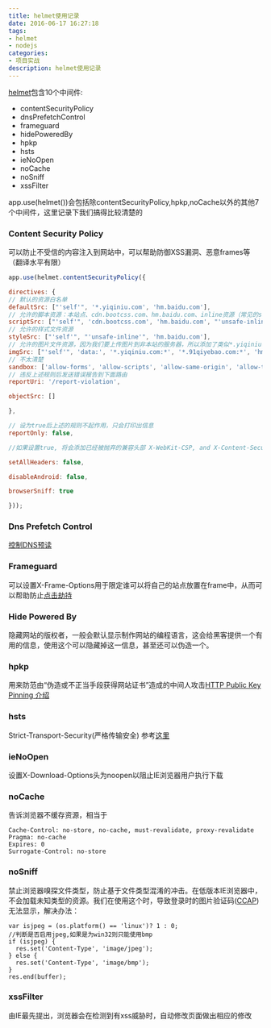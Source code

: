 ```yaml
---
title: helmet使用记录
date: 2016-06-17 16:27:18
tags:
- helmet
- nodejs
categories:
- 项目实战
description: helmet使用记录
---
```

[helmet](https://www.npmjs.com/package/helmet)包含10个中间件:
* contentSecurityPolicy
* dnsPrefetchControl
* frameguard
* hidePoweredBy
* hpkp
* hsts
* ieNoOpen
* noCache
* noSniff
* xssFilter

app.use(helmet())会包括除contentSecurityPolicy,hpkp,noCache以外的其他7个中间件，这里记录下我们搞得比较清楚的

### Content Security Policy
可以防止不受信的内容注入到网站中，可以帮助防御XSS漏洞、恶意frames等（翻译水平有限）
```javascript
app.use(helmet.contentSecurityPolicy({

directives: {
// 默认的资源白名单
defaultSrc: ["'self'", '*.yiqiniu.com', 'hm.baidu.com'],
// 允许的脚本资源：本站点、cdn.bootcss.com、hm.baidu.com、inline资源（常见的style属性,onclick,inline js和inline css等等）
scriptSrc: ["'self'", 'cdn.bootcss.com', 'hm.baidu.com', "'unsafe-inline'"],
// 允许的样式文件资源
styleSrc: ["'self'", "'unsafe-inline'", 'hm.baidu.com'],
// 允许的图片文件资源，因为我们要上传图片到非本站的服务器，所以添加了类似*.yiqiniu.com:*这样的描述，否则无法访问上传后的图片
imgSrc: ["'self'", 'data:', '*.yiqiniu.com:*', '*.91qiyebao.com:*', 'hm.baidu.com', 'http://*.yiqiniu.com:*'],
// 不太清楚
sandbox: ['allow-forms', 'allow-scripts', 'allow-same-origin', 'allow-top-navigation', 'allow-popups'],
// 违反上述规则后发送错误报告到下面路由
reportUri: '/report-violation',

objectSrc: []

},

// 设为true后上述的规则不起作用，只会打印出信息
reportOnly: false,

//如果设置true, 将会添加已经被抛弃的兼容头部 X-WebKit-CSP, and X-Content-Security-Policy

setAllHeaders: false,

disableAndroid: false,

browserSniff: true

}));
```
### Dns Prefetch Control
[控制DNS预读](http://www.cnblogs.com/dodohua/archive/2011/03/10/1980110.html)
### Frameguard
可以设置X-Frame-Options用于限定谁可以将自己的站点放置在frame中，从而可以帮助防止[点击劫持](http://baike.baidu.com/link?url=2cbsFZAUhJG2BP_sVnA7PKxrUjLKGPVW0J9GEJEQKhIucxiamtl3hAUlQgHBR479nMoHx6CX4HUdCWcs5n4wya)
### Hide Powered By
隐藏网站的版权者，一般会默认显示制作网站的编程语言，这会给黑客提供一个有用的信息，使用这个可以隐藏掉这一信息，甚至还可以伪造一个。
### hpkp
用来防范由“伪造或不正当手段获得网站证书”造成的中间人攻击[HTTP Public Key Pinning 介绍](http://blogread.cn/it/article/8037?f=nr)
### hsts
Strict-Transport-Security(严格传输安全)
参考[这里](/2016/06/17/hsts/)
### ieNoOpen
设置X-Download-Options头为noopen以阻止IE浏览器用户执行下载
### noCache
告诉浏览器不缓存资源，相当于
```
Cache-Control: no-store, no-cache, must-revalidate, proxy-revalidate
Pragma: no-cache
Expires: 0
Surrogate-Control: no-store
```
### noSniff
禁止浏览器嗅探文件类型，防止基于文件类型混淆的冲击。在低版本IE浏览器中，不会加载未知类型的资源。我们在使用这个时，导致登录时的图片验证码([CCAP](https://www.npmjs.com/package/ccap))无法显示，解决办法：
```
var isjpeg = (os.platform() == 'linux')? 1 : 0;
//判断是否启用jpeg,如果是为win32则只能使用bmp
if (isjpeg) {  
  res.set('Content-Type', 'image/jpeg');
} else {  
  res.set('Content-Type', 'image/bmp');
}
res.end(buffer);
```
### xssFilter
由IE最先提出，浏览器会在检测到有xss威胁时，自动修改页面做出相应的修改
